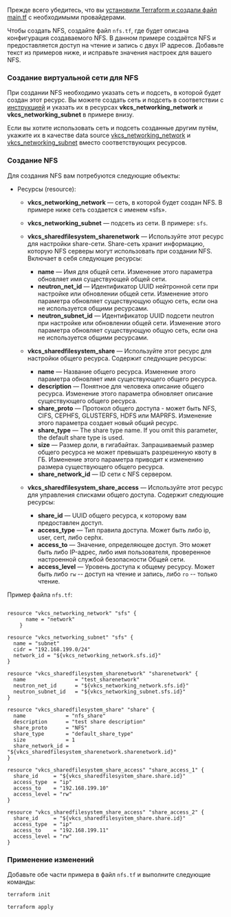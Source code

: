<warn>

Прежде всего убедитесь, что вы [установили Terraform и создали файл main.tf](/ru/manage/terraform/quick-start) с необходимыми провайдерами.

</warn>

Чтобы создать NFS, создайте файл `nfs.tf`, где будет описана конфигурация создаваемого NFS. В данном примере создаётся NFS и предоставляется доступ на чтение и запись с двух IP адресов. Добавьте текст из примеров ниже, и исправьте значения настроек для вашего NFS.

### Создание виртуальной сети для NFS

При создании NFS необходимо указать сеть и подсеть, в которой будет создан этот ресурс. Вы можете создать сеть и подсеть в соответствии с [инструкцией](../create) и указать их в ресурсах **vkcs_networking_network** и **vkcs_networking_subnet** в примере внизу.

Если вы хотите использовать сеть и подсеть созданные другим путём, укажите их в качестве data source [vkcs_networking_network](https://github.com/vk-cs/terraform-provider-vkcs/blob/master/docs/data-sources/vkcs_networking_network.md) и [vkcs_networking_subnet](https://github.com/vk-cs/terraform-provider-vkcs/blob/master/docs/data-sources/vkcs_networking_subnet.md) вместо соответствующих ресурсов.

### Создание NFS

Для создания NFS вам потребуются следующие объекты:

- Ресурсы (resource):

  - **vkcs_networking_network** — сеть, в которой будет создан NFS. В примере ниже сеть создается с именем «sfs».
  - **vkcs_networking_subnet** — подсеть из сети. В примере: `sfs`.
  - **vkcs_sharedfilesystem_sharenetwork** — Используйте этот ресурс для настройки share-сети. Share-сеть хранит информацию, которую NFS серверы могут использовать при создании NFS. Включает в себя следующие ресурсы:

    - **name** — Имя для общей сети. Изменение этого параметра обновляет имя существующей общей сети.
    - **neutron_net_id** — Идентификатор UUID нейтронной сети при настройке или обновлении общей сети. Изменение этого параметра обновляет существующую общую сеть, если она не используется общими ресурсами.
    - **neutron_subnet_id** — Идентификатор UUID подсети neutron при настройке или обновлении общей сети. Изменение этого параметра обновляет существующую общую сеть, если она не используется общими ресурсами.

  - **vkcs_sharedfilesystem_share** — Используйте этот ресурс для настройки общего ресурса. Содержит следующие ресурсы:

    - **name** — Название общего ресурса. Изменение этого параметра обновляет имя существующего общего ресурса.
    - **description** — Понятное для человека описание общего ресурса. Изменение этого параметра обновляет описание существующего общего ресурса.
    - **share_proto** — Протокол общего доступа - может быть NFS, CIFS, CEPHFS, GLUSTERFS, HDFS или MAPRFS. Изменение этого параметра создает новый общий ресурс.
    - **share_type** — The share type name. If you omit this parameter, the default share type is used.
    - **size** — Размер доли, в гигабайтах. Запрашиваемый размер общего ресурса не может превышать разрешенную квоту в ГБ. Изменение этого параметра приводит к изменению размера существующего общего ресурса.
    - **share_network_id** — ID сети с NFS сервером.

  - **vkcs_sharedfilesystem_share_access** — Используйте этот ресурс для управления списками общего доступа. Содержит следующие ресурсы:

    - **share_id** — UUID общего ресурса, к которому вам предоставлен доступ.
    - **access_type** — Тип правила доступа. Может быть либо ip, user, cert, либо cephx.
    - **access_to** — Значение, определяющее доступ. Это может быть либо IP-адрес, либо имя пользователя, проверенное настроенной службой безопасности Общей сети.
    - **access_level** — Уровень доступа к общему ресурсу. Может быть либо `rw` -- доступ на чтение и запись, либо `ro` -- только чтение.

Пример файла `nfs.tf`:

```hcl

resource "vkcs_networking_network" "sfs" {
      name = "network"
    }

resource "vkcs_networking_subnet" "sfs" {
  name = "subnet"
  cidr = "192.168.199.0/24"
  network_id = "${vkcs_networking_network.sfs.id}"
}

resource "vkcs_sharedfilesystem_sharenetwork" "sharenetwork" {
  name                = "test_sharenetwork"
  neutron_net_id      = "${vkcs_networking_network.sfs.id}"
  neutron_subnet_id   = "${vkcs_networking_subnet.sfs.id}"
}

resource "vkcs_sharedfilesystem_share" "share" {
  name             = "nfs_share"
  description      = "test share description"
  share_proto      = "NFS"
  share_type       = "default_share_type"
  size             = 1
  share_network_id = "${vkcs_sharedfilesystem_sharenetwork.sharenetwork.id}"
}

resource "vkcs_sharedfilesystem_share_access" "share_access_1" {
  share_id     = "${vkcs_sharedfilesystem_share.share.id}"
  access_type  = "ip"
  access_to    = "192.168.199.10"
  access_level = "rw"
}

resource "vkcs_sharedfilesystem_share_access" "share_access_2" {
  share_id     = "${vkcs_sharedfilesystem_share.share.id}"
  access_type  = "ip"
  access_to    = "192.168.199.11"
  access_level = "rw"
}
```

### Применение изменений

Добавьте обе части примера в файл `nfs.tf` и выполните следующие команды:

```bash
terraform init
```
```bash
terraform apply
```
